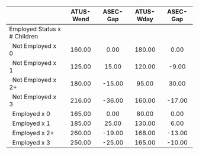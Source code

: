 
|                      |    ATUS-Wend |     ASEC-Gap |    ATUS-Wday |     ASEC-Gap |
| -------------------- | :----------: | :----------: | :----------: | :----------: |
| Employed Status x # Children |              |              |              |              |
| &nbsp;&nbsp;Not Employed x 0 |       160.00 |         0.00 |       180.00 |         0.00 |
| &nbsp;&nbsp;Not Employed x 1 |       125.00 |        15.00 |       120.00 |        -9.00 |
| &nbsp;&nbsp;Not Employed x 2+ |       180.00 |       -15.00 |        95.00 |        30.00 |
| &nbsp;&nbsp;Not Employed x 3 |       216.00 |       -36.00 |       160.00 |       -17.00 |
| &nbsp;&nbsp;Employed x 0 |       165.00 |         0.00 |        80.00 |         0.00 |
| &nbsp;&nbsp;Employed x 1 |       185.00 |        25.00 |       130.00 |         6.00 |
| &nbsp;&nbsp;Employed x 2+ |       260.00 |       -19.00 |       168.00 |       -13.00 |
| &nbsp;&nbsp;Employed x 3 |       250.00 |       -25.00 |       165.00 |       -10.00 |

